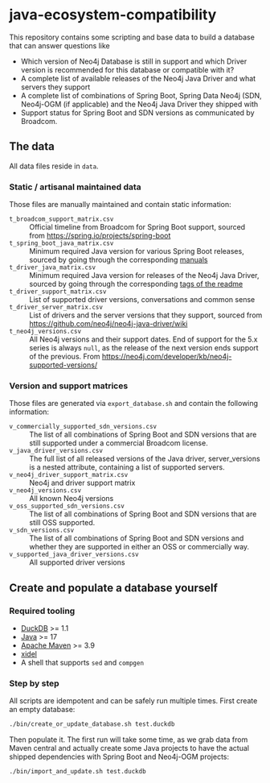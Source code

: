 # java-ecosystem-compatibility

This repository contains some scripting and base data to build a database that can answer questions like

* Which version of Neo4j Database is still in support and which Driver version is recommended for this database or
  compatible with it?
* A complete list of available releases of the Neo4j Java Driver and what servers they support
* A complete list of combinations of Spring Boot, Spring Data Neo4j (SDN, Neo4j-OGM (if applicable) and the Neo4j Java
  Driver they shipped with
* Support status for Spring Boot and SDN versions as communicated by Broadcom.

## The data

All data files reside in `data`.

### Static / artisanal maintained data

Those files are manually maintained and contain static information:

<dl>
  <dt><code>t_broadcom_support_matrix.csv</code></dt>
  <dd>
      Official timeline from Broadcom for Spring Boot support, sourced from <a
          href="https://spring.io/projects/spring-boot#support">https://spring.io/projects/spring-boot</a>
  </dd>
  
  <dt><code>t_spring_boot_java_matrix.csv</code></dt>
  <dd>Minimum required Java version for various Spring Boot releases, sourced by going through the corresponding <a
          href="https://docs.spring.io/spring-boot/system-requirements.html">manuals</a></dd>
  
  <dt><code>t_driver_java_matrix.csv</code></dt>
  <dd>Minimum required Java version for releases of the Neo4j Java Driver, sourced by going through the corresponding
      <a
              href="https://github.com/neo4j/neo4j-java-driver/tags">tags of the readme</a></dd>
  
  <dt><code>t_driver_support_matrix.csv</code></dt>
  <dd>List of supported driver versions, conversations and common sense</dd>
  
  <dt><code>t_driver_server_matrix.csv</code></dt>
  <dd>List of drivers and the server versions that they support, sourced from <a
          href="https://github.com/neo4j/neo4j-java-driver/wiki">https://github.com/neo4j/neo4j-java-driver/wiki</a>
  </dd>
  
  <dt><code>t_neo4j_versions.csv</code></dt>
  <dd>All Neo4j versions and their support dates. End of support for the 5.x series is always <code>null</code>, as
      the release of the next version ends support of the previous. From <a
              href="https://neo4j.com/developer/kb/neo4j-supported-versions">https://neo4j.com/developer/kb/neo4j-supported-versions/</a>
  </dd>
</dl>

### Version and support matrices

Those files are generated via `export_database.sh` and contain the following information:

<dl>
<dt><code>v_commercially_supported_sdn_versions.csv</code></dt>
<dd>The list of all combinations of Spring Boot and SDN versions that are still supported under a commercial Broadcom license.</dd>
<dt><code>v_java_driver_versions.csv</code></dt>
<dd>The full list of all released versions of the Java driver, server_versions is a nested attribute, containing a list of supported servers.</dd>
<dt><code>v_neo4j_driver_support_matrix.csv</code></dt>
<dd>Neo4j and driver support matrix</dd>
<dt><code>v_neo4j_versions.csv</code></dt>
<dd>All known Neo4j versions</dd>
<dt><code>v_oss_supported_sdn_versions.csv</code></dt>
<dd>The list of all combinations of Spring Boot and SDN versions that are still OSS supported.</dd>
<dt><code>v_sdn_versions.csv</code></dt>
<dd>The list of all combinations of Spring Boot and SDN versions and whether they are supported in either an OSS or commercially way.</dd>
<dt><code>v_supported_java_driver_versions.csv</code></dt>
<dd>All supported driver versions</dd>
</dl>

## Create and populate a database yourself

### Required tooling

* [DuckDB](https://duckdb.org) >= 1.1
* [Java](https://adoptium.net/de/temurin/releases/?version=17) >= 17
* [Apache Maven](https://maven.apache.org) >= 3.9
* [xidel](https://www.videlibri.de/xidel.html)
* A shell that supports `sed` and `compgen`

### Step by step

All scripts are idempotent and can be safely run multiple times.
First create an empty database:

```bash
./bin/create_or_update_database.sh test.duckdb
```

Then populate it. The first run will take some time, as we grab data from Maven central and actually create some Java
projects to have the actual shipped dependencies with Spring Boot and Neo4j-OGM projects:

```bash
./bin/import_and_update.sh test.duckdb
```
